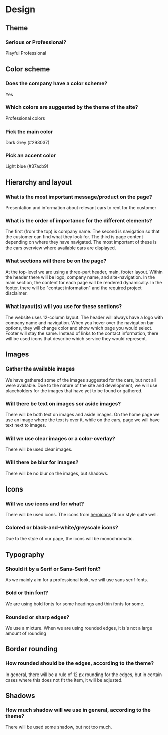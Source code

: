 # Design 

## Theme
### Serious or Professional?
Playful Professional

## Color scheme
### Does the company have a color scheme?
Yes

### Which colors are suggested by the theme of the site?
Professional colors

### Pick the main color
Dark Grey (\#293037)

### Pick an accent color
Light blue (\#37acb9)

## Hierarchy and layout
### What is the most important message/product on the page?
Presentation and information about relevant cars to rent for the customer

### What is the order of importance for the different elements?
The first (from the top) is company name.
The second is navigation so that the customer can find what they look for.
The third is page content depending on where they have navigated.
The most important of these is the cars overview where available cars are displayed.

### What sections will there be on the page?
At the top-level we are using a three-part header, main, footer layout.
Within the header there will be logo, company name, and site-navigation.
In the main section, the content for each page will be rendered dynamically.
In the footer, there will be "contact information" and the required project disclaimer.

### What layout(s) will you use for these sections?
The website uses 12-column layout.
The header will always have a logo with company name and navigation.
When you hover over the navigation bar options, they will change color and show which page you would select.
Footer will stay the same. Instead of links to the contact information, 
there will be used icons that describe which service they would represent.

## Images
### Gather the available images
We have gathered some of the images suggested for the cars, 
but not all were available. 
Due to the nature of the site and development,
we will use placeholders for the images that have yet to be found or gathered.

### Will there be text on images sor aside images?
There will be both text on images and aside images.
On the home page we use an image where the text is over it,
while on the cars, page we will have text next to images.

### Will we use clear images or a color-overlay?
There will be used clear images.

### Will there be blur for images?
There will be no blur on the images, but shadows.

## Icons
### Will we use icons and for what?
There will be used icons.
The icons from [heroicons](https://heroicons.com/) fit our style quite well.

### Colored or black-and-white/greyscale icons?
Due to the style of our page, the icons will be monochromatic.

## Typography
### Should it by a Serif or Sans-Serif font?
As we mainly aim for a professional look, we will use sans serif fonts.

### Bold or thin font?
We are using bold fonts for some headings and thin fonts for some.

### Rounded or sharp edges?
We use a mixture.
When we are using rounded edges, it is's not a large amount of rounding

## Border rounding
### How rounded should be the edges, according to the theme?
In general, there will be a rule of 12 px rounding for the edges, 
but in certain cases where this does not fit the item, it will be adjusted.

## Shadows
### How much shadow will we use in general, according to the theme? 
There will be used some shadow, but not too much.
